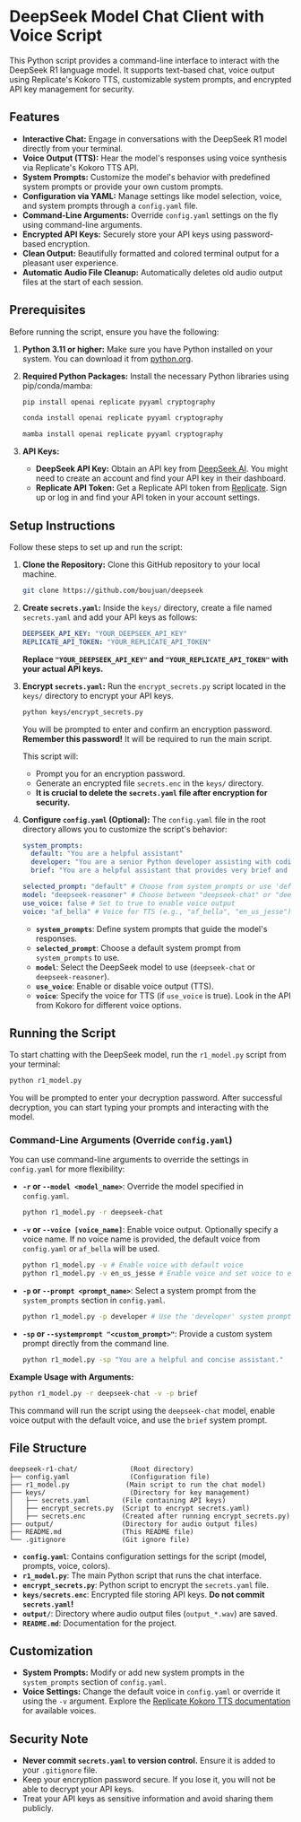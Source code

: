 # DeepSeek Model Chat Client with Voice Script

This Python script provides a command-line interface to interact with the DeepSeek R1 language model. It supports text-based chat, voice output using Replicate's Kokoro TTS, customizable system prompts, and encrypted API key management for security.

## Features

*   **Interactive Chat:** Engage in conversations with the DeepSeek R1 model directly from your terminal.
*   **Voice Output (TTS):** Hear the model's responses using voice synthesis via Replicate's Kokoro TTS API.
*   **System Prompts:** Customize the model's behavior with predefined system prompts or provide your own custom prompts.
*   **Configuration via YAML:** Manage settings like model selection, voice, and system prompts through a `config.yaml` file.
*   **Command-Line Arguments:** Override `config.yaml` settings on the fly using command-line arguments.
*   **Encrypted API Keys:** Securely store your API keys using password-based encryption.
*   **Clean Output:** Beautifully formatted and colored terminal output for a pleasant user experience.
*   **Automatic Audio File Cleanup:** Automatically deletes old audio output files at the start of each session.

## Prerequisites

Before running the script, ensure you have the following:

1.  **Python 3.11 or higher:**  Make sure you have Python installed on your system. You can download it from [python.org](https://www.python.org/).

2.  **Required Python Packages:** Install the necessary Python libraries using pip/conda/mamba:

    ```bash
    pip install openai replicate pyyaml cryptography
    ```

    ```bash
    conda install openai replicate pyyaml cryptography
    ```

    ```bash
    mamba install openai replicate pyyaml cryptography
    ```

3.  **API Keys:**
    *   **DeepSeek API Key:** Obtain an API key from [DeepSeek AI](https://api.deepseek.com/). You might need to create an account and find your API key in their dashboard.
    *   **Replicate API Token:** Get a Replicate API token from [Replicate](https://replicate.com/). Sign up or log in and find your API token in your account settings.

## Setup Instructions

Follow these steps to set up and run the script:

1.  **Clone the Repository:** Clone this GitHub repository to your local machine.
   
    ```bash
    git clone https://github.com/boujuan/deepseek
    ```

2.  **Create `secrets.yaml`:**  Inside the `keys/` directory, create a file named `secrets.yaml` and add your API keys as follows:

    ```yaml:keys/secrets.yaml
    DEEPSEEK_API_KEY: "YOUR_DEEPSEEK_API_KEY"
    REPLICATE_API_TOKEN: "YOUR_REPLICATE_API_TOKEN"
    ```
    **Replace `"YOUR_DEEPSEEK_API_KEY"` and `"YOUR_REPLICATE_API_TOKEN"` with your actual API keys.**

3.  **Encrypt `secrets.yaml`:** Run the `encrypt_secrets.py` script located in the `keys/` directory to encrypt your API keys.

    ```bash
    python keys/encrypt_secrets.py
    ```
    You will be prompted to enter and confirm an encryption password. **Remember this password!** It will be required to run the main script.

    This script will:
    *   Prompt you for an encryption password.
    *   Generate an encrypted file `secrets.enc` in the `keys/` directory.
    *   **It is crucial to delete the `secrets.yaml` file after encryption for security.**


4.  **Configure `config.yaml` (Optional):**  The `config.yaml` file in the root directory allows you to customize the script's behavior:

    ```yaml:config.yaml
    system_prompts:
      default: "You are a helpful assistant"
      developer: "You are a senior Python developer assisting with coding questions"
      brief: "You are a helpful assistant that provides very brief and concise answers"

    selected_prompt: "default" # Choose from system_prompts or use 'default'
    model: "deepseek-reasoner" # Choose between "deepseek-chat" or "deepseek-reasoner"
    use_voice: false # Set to true to enable voice output
    voice: "af_bella" # Voice for TTS (e.g., "af_bella", "en_us_jesse"). See Replicate Kokoro TTS documentation for options.
    ```

    *   **`system_prompts`**: Define system prompts that guide the model's responses.
    *   **`selected_prompt`**: Choose a default system prompt from `system_prompts` to use.
    *   **`model`**: Select the DeepSeek model to use (`deepseek-chat` or `deepseek-reasoner`).
    *   **`use_voice`**: Enable or disable voice output (TTS).
    *   **`voice`**:  Specify the voice for TTS (if `use_voice` is true). Look in the API from Kokoro for different voice options.

## Running the Script

To start chatting with the DeepSeek model, run the `r1_model.py` script from your terminal:

```bash
python r1_model.py
```

You will be prompted to enter your decryption password. After successful decryption, you can start typing your prompts and interacting with the model.

### Command-Line Arguments (Override `config.yaml`)

You can use command-line arguments to override the settings in `config.yaml` for more flexibility:

*   **`-r` or `--model <model_name>`**: Override the model specified in `config.yaml`.
    ```bash
    python r1_model.py -r deepseek-chat
    ```

*   **`-v` or `--voice [voice_name]`**: Enable voice output. Optionally specify a voice name. If no voice name is provided, the default voice from `config.yaml` or `af_bella` will be used.
    ```bash
    python r1_model.py -v # Enable voice with default voice
    python r1_model.py -v en_us_jesse # Enable voice and set voice to en_us_jesse
    ```

*   **`-p` or `--prompt <prompt_name>`**: Select a system prompt from the `system_prompts` section in `config.yaml`.
    ```bash
    python r1_model.py -p developer # Use the 'developer' system prompt
    ```

*   **`-sp` or `--systemprompt "<custom_prompt>"`**: Provide a custom system prompt directly from the command line.
    ```bash
    python r1_model.py -sp "You are a helpful and concise assistant."
    ```

**Example Usage with Arguments:**

```bash
python r1_model.py -r deepseek-chat -v -p brief
```
This command will run the script using the `deepseek-chat` model, enable voice output with the default voice, and use the `brief` system prompt.

## File Structure

```
deepseek-r1-chat/             (Root directory)
├── config.yaml               (Configuration file)
├── r1_model.py              (Main script to run the chat model)
├── keys/                     (Directory for key management)
│   ├── secrets.yaml        (File containing API keys)
│   ├── encrypt_secrets.py  (Script to encrypt secrets.yaml)
│   ├── secrets.enc         (Created after running encrypt_secrets.py)
├── output/                 (Directory for audio output files)
├── README.md               (This README file)
└── .gitignore              (Git ignore file)
```

*   **`config.yaml`**: Contains configuration settings for the script (model, prompts, voice, colors).
*   **`r1_model.py`**: The main Python script that runs the chat interface.
*   **`encrypt_secrets.py`**: Python script to encrypt the `secrets.yaml` file.
*   **`keys/secrets.enc`**:  Encrypted file storing API keys. **Do not commit `secrets.yaml`!**
*   **`output/`**: Directory where audio output files (`output_*.wav`) are saved.
*   **`README.md`**:  Documentation for the project.

## Customization

*   **System Prompts:**  Modify or add new system prompts in the `system_prompts` section of `config.yaml`.
*   **Voice Settings:** Change the default voice in `config.yaml` or override it using the `-v` argument. Explore the [Replicate Kokoro TTS documentation](https://replicate.com/jaaari/kokoro-82m) for available voices.

## Security Note

*   **Never commit `secrets.yaml` to version control.** Ensure it is added to your `.gitignore` file.
*   Keep your encryption password secure. If you lose it, you will not be able to decrypt your API keys.
*   Treat your API keys as sensitive information and avoid sharing them publicly.